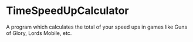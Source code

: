 # TimeSpeedUpCalculator
A program which calculates the total of your speed ups in games like Guns of Glory, Lords Mobile, etc.
